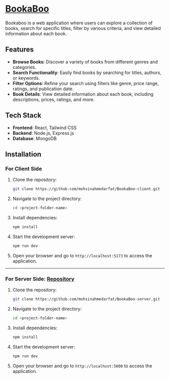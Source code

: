 # [BookaBoo](https://booka-boo-client.vercel.app/)

Bookaboo is a web application where users can explore a collection of books, search for specific titles, filter by various criteria, and view detailed information about each book.

## Features

- **Browse Books**: Discover a variety of books from different genres and categories.
- **Search Functionality**: Easily find books by searching for titles, authors, or keywords.
- **Filter Options**: Refine your search using filters like genre, price range, ratings, and publication date.
- **Book Details**: View detailed information about each book, including descriptions, prices, ratings, and more.

## Tech Stack

- **Frontend**: React, Tailwind CSS
- **Backend**: Node.js, Express.js
- **Database**: MongoDB

## Installation

### For Client Side

1. Clone the repository:

   ```bash
   git clone https://github.com/mohsinahmedarfat/BookaBoo-client.git
   ```

2. Navigate to the project directory:

   ```bash
   cd <project-folder-name>
   ```

3. Install dependencies:

   ```bash
   npm install
   ```

4. Start the development server:

   ```bash
   npm run dev
   ```

5. Open your browser and go to `http://localhost:5173` to access the application.

---

### For Server Side: [Repository](https://github.com/mohsinahmedarfat/BookaBoo-server)

1. Clone the repository:

   ```bash
   git clone https://github.com/mohsinahmedarfat/BookaBoo-server.git
   ```

2. Navigate to the project directory:

   ```bash
   cd <project-folder-name>
   ```

3. Install dependencies:

   ```bash
   npm install
   ```

4. Start the development server:

   ```bash
   npm run dev
   ```

5. Open your browser and go to `http://localhost:5000` to access the application.
